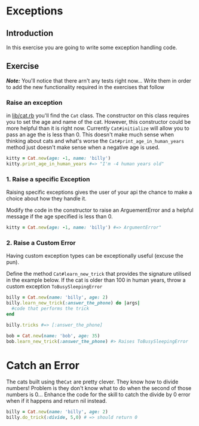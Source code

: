 # Exceptions


## Introduction

In this exercise you are going to write some exception handling code.

## Exercise

**_Note:_** You'll notice that there arn't any tests right now... Write them in order to add the new functionality required in the exercises that follow

### Raise an exception
in [lib/cat.rb]('cat.rb') you'll find the `Cat` class. The constructor on this class requires you to set the age and name of the cat. However, this constructor could be more helpful than it is right now. Currently `Cat#initialize` will allow you to pass an age the is less than 0. This doesn't make much sense when thinking about cats and what's worse the `Cat#print_age_in_human_years` method just doesn't make sense when a negative age is used.

```RUBY
kitty = Cat.new(age: -1, name: 'billy')
kitty.print_age_in_human_years #=> "I'm -4 human years old"
```

### 1. Raise a specific Exception
Raising specific exceptions gives the user of your api the chance to make a choice about how they handle it.

Modify the code in the constructor to raise an ArguementError and a helpful message if the age specified is less than 0. 

```RUBY
kitty = Cat.new(age: -1, name: 'billy') #=> ArgumentError"
```

### 2. Raise a Custom Error
Having custom exception types can be exceptionally useful (excuse the pun).

Define the method `Cat#learn_new_trick` that provides the signature utilised in the example below. If the cat is older than 100 in human years, throw a custom exception `ToBusySleepingError`

```RUBY
billy = Cat.new(name: 'billy', age: 2)
billy.learn_new_trick(:answer_the_phone) do |args|
  #code that performs the trick
end

billy.tricks #=> [:answer_the_phone]

bob = Cat.new(name: 'bob', age: 35)
bob.learn_new_trick(:answer_the_phone) #> Raises ToBusySleepingError
``` 

# Catch an Error
The cats built using the`Cat` are pretty clever. They know how to divide numbers! Problem is they don't know what to do when the second of those numbers is 0... Enhance the code for the skill to catch the divide by 0 error when if it happens and return nil instead.

```RUBY
billy = Cat.new(name: 'billy', age: 2)
billy.do_trick(:divide, 5,0) # => should return 0
```